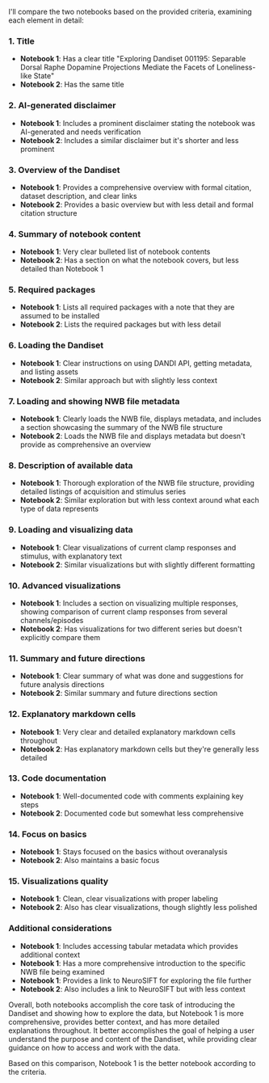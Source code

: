 I'll compare the two notebooks based on the provided criteria, examining each element in detail:

### 1. Title
- **Notebook 1**: Has a clear title "Exploring Dandiset 001195: Separable Dorsal Raphe Dopamine Projections Mediate the Facets of Loneliness-like State"
- **Notebook 2**: Has the same title

### 2. AI-generated disclaimer
- **Notebook 1**: Includes a prominent disclaimer stating the notebook was AI-generated and needs verification
- **Notebook 2**: Includes a similar disclaimer but it's shorter and less prominent

### 3. Overview of the Dandiset
- **Notebook 1**: Provides a comprehensive overview with formal citation, dataset description, and clear links
- **Notebook 2**: Provides a basic overview but with less detail and formal citation structure

### 4. Summary of notebook content
- **Notebook 1**: Very clear bulleted list of notebook contents
- **Notebook 2**: Has a section on what the notebook covers, but less detailed than Notebook 1

### 5. Required packages
- **Notebook 1**: Lists all required packages with a note that they are assumed to be installed
- **Notebook 2**: Lists the required packages but with less detail

### 6. Loading the Dandiset
- **Notebook 1**: Clear instructions on using DANDI API, getting metadata, and listing assets
- **Notebook 2**: Similar approach but with slightly less context

### 7. Loading and showing NWB file metadata
- **Notebook 1**: Clearly loads the NWB file, displays metadata, and includes a section showcasing the summary of the NWB file structure
- **Notebook 2**: Loads the NWB file and displays metadata but doesn't provide as comprehensive an overview

### 8. Description of available data
- **Notebook 1**: Thorough exploration of the NWB file structure, providing detailed listings of acquisition and stimulus series
- **Notebook 2**: Similar exploration but with less context around what each type of data represents

### 9. Loading and visualizing data
- **Notebook 1**: Clear visualizations of current clamp responses and stimulus, with explanatory text
- **Notebook 2**: Similar visualizations but with slightly different formatting

### 10. Advanced visualizations
- **Notebook 1**: Includes a section on visualizing multiple responses, showing comparison of current clamp responses from several channels/episodes
- **Notebook 2**: Has visualizations for two different series but doesn't explicitly compare them

### 11. Summary and future directions
- **Notebook 1**: Clear summary of what was done and suggestions for future analysis directions
- **Notebook 2**: Similar summary and future directions section

### 12. Explanatory markdown cells
- **Notebook 1**: Very clear and detailed explanatory markdown cells throughout
- **Notebook 2**: Has explanatory markdown cells but they're generally less detailed

### 13. Code documentation
- **Notebook 1**: Well-documented code with comments explaining key steps
- **Notebook 2**: Documented code but somewhat less comprehensive

### 14. Focus on basics
- **Notebook 1**: Stays focused on the basics without overanalysis
- **Notebook 2**: Also maintains a basic focus

### 15. Visualizations quality
- **Notebook 1**: Clean, clear visualizations with proper labeling
- **Notebook 2**: Also has clear visualizations, though slightly less polished

### Additional considerations
- **Notebook 1**: Includes accessing tabular metadata which provides additional context
- **Notebook 1**: Has a more comprehensive introduction to the specific NWB file being examined
- **Notebook 1**: Provides a link to NeuroSIFT for exploring the file further
- **Notebook 2**: Also includes a link to NeuroSIFT but with less context

Overall, both notebooks accomplish the core task of introducing the Dandiset and showing how to explore the data, but Notebook 1 is more comprehensive, provides better context, and has more detailed explanations throughout. It better accomplishes the goal of helping a user understand the purpose and content of the Dandiset, while providing clear guidance on how to access and work with the data.

Based on this comparison, Notebook 1 is the better notebook according to the criteria.